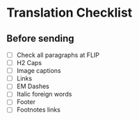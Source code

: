 # Translation Checklist



## Before sending

- [ ] Check all paragraphs at FLIP
- [ ] H2 Caps
- [ ] Image captions
- [ ] Links
- [ ] EM Dashes
- [ ] Italic foreign words
- [ ] Footer 
- [ ] Footnotes links